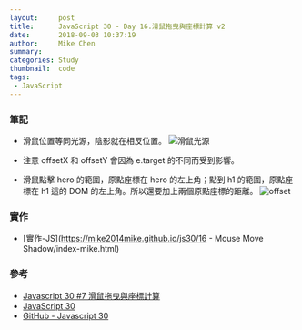 ```yaml
---
layout:     post
title:      JavaScript 30 - Day 16.滑鼠拖曳與座標計算 v2
date:       2018-09-03 10:37:19
author:     Mike Chen
summary:    
categories: Study
thumbnail:  code
tags:
 - JavaScript
---
```


### 筆記

* 滑鼠位置等同光源，陰影就在相反位置。
![滑鼠光源](https://i.imgur.com/lE7tbbW.png)

* 注意 offsetX 和 offsetY 會因為 e.target 的不同而受到影響。

* 滑鼠點擊 hero 的範圍，原點座標在 hero 的左上角；點到 h1 的範圍，原點座標在 h1 這的 DOM 的左上角。所以還要加上兩個原點座標的距離。
![offset](https://i.imgur.com/5kJtIHU.png)


### 實作
* [實作-JS](https://mike2014mike.github.io/js30/16 - Mouse Move Shadow/index-mike.html)



### 參考
* [Javascript 30 #7 滑鼠拖曳與座標計算](https://youtu.be/atROpB2VcAE?t=4068)
* [JavaScript 30](https://javascript30.com/)
* [GitHub - Javascript 30](https://github.com/wesbos/JavaScript30)